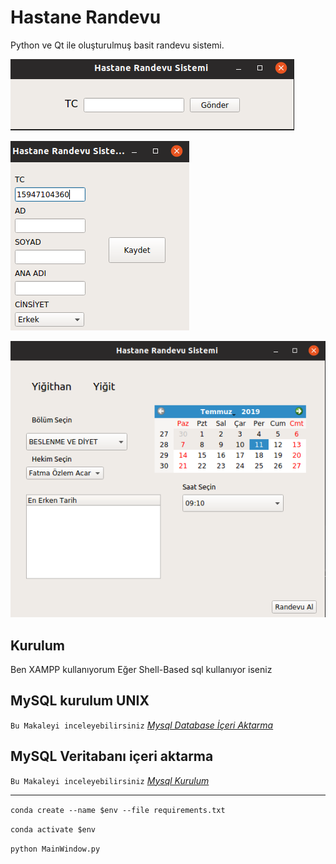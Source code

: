 # Hastane Randevu
Python ve Qt ile oluşturulmuş basit randevu sistemi.

![MainWindow](shots/Screenshot%20from%202019-07-11%2019-25-05.png)

![MainWindow](shots/Screenshot%20from%202019-07-11%2019-25-34.png)

![MainWindow](shots/Screenshot%20from%202019-07-11%2019-28-19.png)

## Kurulum
Ben XAMPP kullanıyorum Eğer Shell-Based sql kullanıyor iseniz

**MySQL kurulum UNIX**
------------
`Bu Makaleyi inceleyebilirsiniz`
*[Mysql Database İçeri Aktarma](https://support.rackspace.com/how-to/installing-mysql-server-on-ubuntu/ "Deneme")*

**MySQL Veritabanı içeri aktarma**
------------
`Bu Makaleyi inceleyebilirsiniz`
*[Mysql Kurulum](https://support.rackspace.com/how-to/installing-mysql-server-on-ubuntu/ "Deneme")*

------------

`conda create --name $env --file requirements.txt` 

`conda activate $env `

`python MainWindow.py`